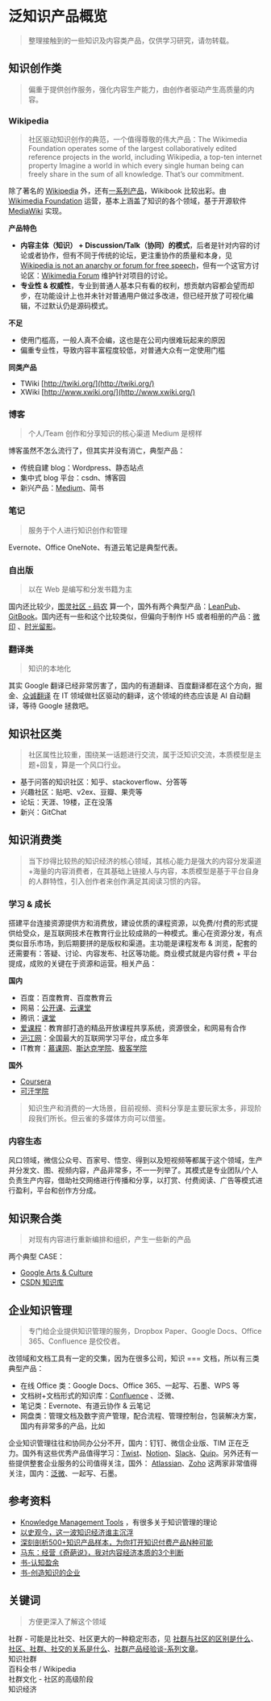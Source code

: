 泛知识产品概览
========  

> 整理接触到的一些知识及内容类产品，仅供学习研究，请勿转载。

## 知识创作类

> 偏重于提供创作服务，强化内容生产能力，由创作者驱动产生高质量的内容。


### Wikipedia

> 社区驱动知识创作的典范，一个值得尊敬的伟大产品：The Wikimedia Foundation operates some of the largest collaboratively edited reference projects in the world, including Wikipedia, a top-ten internet property Imagine a world in which every single human being can freely share in the sum of all knowledge. That’s our commitment.

除了著名的 [Wikipedia](https://www.wikipedia.org/) 外，还有[一系列产品](https://wikimediafoundation.org/wiki/Our_projects)，Wikibook 比较出彩。由 [Wikimedia Foundation](https://wikimediafoundation.org/) 运营，基本上涵盖了知识的各个领域，基于开源软件 [MediaWiki](https://www.mediawiki.org/) 实现。

**产品特色**

- **内容主体（知识） + Discussion/Talk（协同）的模式**，后者是针对内容的讨论或者协作，但有不同于传统的论坛，更注重协作的质量和本身，见 [Wikipedia is not an anarchy or forum for free speech](https://en.wikipedia.org/wiki/Wikipedia:What_Wikipedia_is_not#Wikipedia_is_not_an_anarchy_or_forum_for_free_speech)，但有一个这官方讨论区：[Wikimedia Forum](https://meta.wikimedia.org/wiki/Wikimedia_Forum) 维护针对项目的讨论。
- **专业性 & 权威性**，专业到普通人基本只有看的权利，想贡献内容都会望而却步，在功能设计上也并未针对普通用户做过多改进，但已经开放了可视化编辑，不过默认仍是源码模式。


**不足**

- 使用门槛高，一般人真不会编，这也是在公司内很难玩起来的原因
- 偏重专业性，导致内容丰富程度较低，对普通大众有一定使用门槛


**同类产品**

- TWiki [http://twiki.org/](http://twiki.org/)
- XWiki [http://www.xwiki.org/](http://www.xwiki.org/)


### 博客

> 个人/Team 创作和分享知识的核心渠道 Medium 是榜样


博客虽然不怎么流行了，但其实并没有消亡，典型产品：

* 传统自建 blog：Wordpress、静态站点
* 集中式 blog 平台：csdn、博客园
* 新兴产品：[Medium](https://medium.com/)、简书


### 笔记

> 服务于个人进行知识创作和管理


Evernote、Office OneNote、有道云笔记是典型代表。

### 自出版

> 以在 Web 是编写和分发书籍为主


国内还比较少，[图灵社区 - 码农](http://www.ituring.com.cn/book/1074) 算一个，国外有两个典型产品：[LeanPub](https://leanpub.com/)、[GitBook](https://www.gitbook.com/)。国内还有一些和这个比较类似，但偏向于制作 H5 或者相册的产品：[微印](http://www.weiyin.cc/) 、[时光留影](http://www.timeface.cn/)。

### 翻译类

> 知识的本地化

其实 Google 翻译已经非常厉害了，国内的有道翻译、百度翻译都在这个方向，掘金、[众诚翻译](http://www.zcfy.cc/translate/discovery) 在 IT 领域做社区驱动的翻译，这个领域的终态应该是 AI 自动翻译，等待 Google 拯救吧。

## 知识社区类

> 社区属性比较重，围绕某一话题进行交流，属于泛知识交流，本质模型是主题+回复，算是一个风口行业。

* 基于问答的知识社区：知乎、stackoverflow、分答等
* 兴趣社区：贴吧、v2ex、豆瓣、果壳等
* 论坛：天涯、19楼，正在没落
* 新兴：GitChat


## 知识消费类

> 当下炒得比较热的知识经济的核心领域，其核心能力是强大的内容分发渠道+海量的内容消费者，在其基础上链接人与内容，本质模型是基于平台自身的人群特性，引入创作者来创作满足其阅读习惯的内容。


### 学习 & 成长

搭建平台连接资源提供方和消费放，建设优质的课程资源，以免费/付费的形式提供给受众，是互联网技术在教育行业比较成熟的一种模式。重心在资源分发，有点类似音乐市场，到后期要拼的是版权和渠道。主功能是课程发布 & 浏览，配套的还需要有：答疑、讨论、内容发布、社区等功能。商业模式就是内容付费 + 平台提成，成败的关键在于资源和运营。相关产品：

**国内**
- 百度：百度教育、百度教育云
- 网易：[公开课](https://open.163.com/)、[云课堂](https://study.163.com/)
- 腾讯：[课堂](https://ke.qq.com/)
- [爱课程](http://www.icourses.cn/)：教育部打造的精品开放课程共享系统，资源很全，和网易有合作
- [沪江网](https://www.hujiang.com/)：全国最大的互联网学习平台，成立多年
- IT教育：[慕课网](http://www.imooc.com/)、[斯达克学院](http://www.stuq.org/)、[极客学院](http://www.jikexueyuan.com/)

**国外**
- [Coursera](https://www.coursera.org/)
- [可汗学院](https://www.khanacademy.org/)


> 知识生产和消费的一大场景，目前视频、资料分享是主要玩家太多，非现阶段我们所长。但云雀的多媒体方向可以借鉴。


### 内容生态

风口领域，微信公众号、百家号、悟空、得到以及短视频等都属于这个领域，生产并分发文、图、视频内容，产品非常多，不一一列举了。其模式是专业团队/个人负责生产内容，借助社交网络进行传播和分享，以打赏、付费阅读、广告等模式进行盈利，平台和创作方分成。

## 知识聚合类

> 对现有内容进行重新编排和组织，产生一些新的产品


两个典型 CASE：

- [Google Arts & Culture](https://www.google.com/culturalinstitute/) 
- [CSDN 知识库](http://lib.csdn.net/)

## 企业知识管理

> 专门给企业提供知识管理的服务，Dropbox Paper、Google Docs、Office 365、Confluence 是佼佼者。


改领域和文档工具有一定的交集，因为在很多公司，知识 === 文档，所以有三类典型产品：

- 在线 Office 类：Google Docs、Office 365、一起写、石墨、WPS 等
- 文档树+文档形式的知识库：[Confluence](https://www.atlassian.com/software/confluence) 、泛微、
- 笔记类：Evernote、有道云协作 & 云笔记
- 网盘类：管理文档及数字资产管理，配合流程、管理控制台，包装解决方案，国内有非常多的产品，比如 

企业知识管理往往和协同办公分不开，国内：钉钉、微信企业版、TIM 正在乏力。国外有这些优秀产品值得学习：[Twist](https://twistapp.com/)、[Notion](https://www.notion.so/)、[Slack](https://slack.com/)、[Quip](https://quip.com/)。另外还有一些提供整套企业服务的公司值得关注，国外： [Atlassian](https://www.atlassian.com/)、[Zoho](http://www.zoho.com/) 这两家非常值得关注，国内：[泛微](http://www.weaver.com.cn/)、一起写、石墨。

## 参考资料

- [Knowledge Management Tools](http://www.knowledge-management-tools.net/ ) ，有很多关于知识管理的理论
- [以史观今，这一波知识经济谁主沉浮](https://mp.weixin.qq.com/s?__biz=MzIxNTAzNzU0Ng==&mid=2654587571&idx=1&sn=140acd12b523847ed994f268d1384de8) 
- [深刻剖析500+知识产品样本，为你打开知识付费产品N种可能](https://mp.weixin.qq.com/s?__biz=MzIxNTAzNzU0Ng==&mid=2654587337&idx=1&sn=62f391cc10d3a04424e6ff409698d10b) 
- [马东：经营《奇葩说》，我对内容经济本质的3个判断](https://mp.weixin.qq.com/s?__biz=MzA5ODMzMDkzOA==&mid=2661082305&idx=1&sn=87f04bdb6f8d355fb170164ee138078e) 
- [书-认知盈余](https://book.douban.com/subject/7007666/) 
- [书-创造知识的企业](https://book.douban.com/subject/1811450/)

## 关键词

> 方便更深入了解这个领域

社群 - 可能是比社交、社区更大的一种稳定形态，见 [社群与社区的区别是什么](https://www.zhihu.com/question/22538129)、[社区、社群、社交的关系是什么](https://www.zhihu.com/question/26422111)、[社群产品经验谈-系列文章](https://zhuanlan.zhihu.com/Lebanner/19601298)。  
知识社群  
百科全书 / Wikipedia  
社群文化 - 社区的高级阶段  
知识经济
